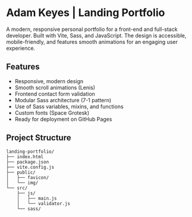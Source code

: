 # Adam Keyes | Landing Portfolio

A modern, responsive personal portfolio for a front-end and full-stack developer. Built with Vite, Sass, and JavaScript. The design is accessible, mobile-friendly, and features smooth animations for an engaging user experience.

## Features

- Responsive, modern design
- Smooth scroll animations (Lenis)
- Frontend contact form validation
- Modular Sass architecture (7-1 pattern)
- Use of Sass variables, mixins, and functions
- Custom fonts (Space Grotesk)
- Ready for deployment on GitHub Pages

## Project Structure

```
landing-portfolio/
├── index.html
├── package.json
├── vite.config.js
├── public/
│   ├── favicon/
│   └── img/
└── src/
    ├── js/
    │   ├── main.js
    │   └── validator.js
    └── sass/
```